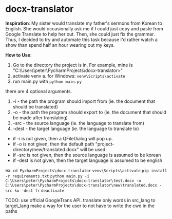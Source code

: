 # docx-translator
**Inspiration**:
My sister would translate my father's sermons from Korean to English. She would occasionally ask me if I could just copy and paste from Google Translate to help her out. Then, she could just fix the grammar. Thus, I decided to try and automate this task because I'd rather watch a show than spend half an hour wearing out my keys.

**How to Use**:
1. Go to the directory the project is in. For example, mine is "C:\Users\peter\PycharmProjects\docx-translator>"
2. activate venv
  a. for Windows: `venv\Scripts\activate`  
4. run main.py with `python main.py`

there are 4 optional arguments.
1. -i - the path the program should import from (ie. the document that should be translated)
2. -o - the path the program should export to (ie. the document that should be made after translating)
3. -src - the source language (ie. the language to translate from)
4. -dest - the target language (ie. the language to translate to)

- if -i is not given, then a QFileDialog will pop up.
- if -o is not given, then the default path "project-directory/new/translated.docx" will be used
- if -src is not given, then the source language is assumed to be korean
- if -dest is not given, then the target language is assumed to be english

ex:
`cd PycharmProjects\docx-translator`
`venv\Scripts\activate`
`pip install -r requirements.txt`
`python main.py -i C:\Users\peter\PycharmProjects\docx-translator\test.docx -o C:\Users\peter\PycharmProjects\docx-translator\new\translated.docx -src ko -dest fr`
`deactivate`


TODO:
use official GoogleTrans API.
translate only words in src_lang to target_lang
make a way for the user to not have to write the cwd in the paths
